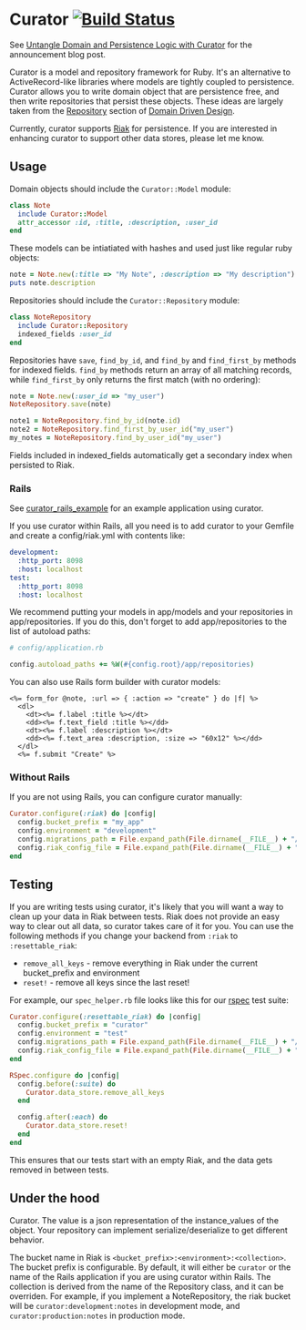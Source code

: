 # Curator [![Build Status](https://secure.travis-ci.org/braintree/curator.png)](http://travis-ci.org/braintree/curator)

See [Untangle Domain and Persistence Logic with Curator](http://www.braintreepayments.com/devblog/untangle-domain-and-persistence-logic-with-curator) for the announcement blog post.

Curator is a model and repository framework for Ruby. It's an alternative to ActiveRecord-like libraries where models are tightly coupled to persistence. Curator allows you to write domain object that are persistence free, and then write repositories that persist these objects. These ideas are largely taken from the [Repository](http://domaindrivendesign.org/node/123) section of [Domain Driven Design](http://www.amazon.com/Domain-Driven-Design-Tackling-Complexity-Software/dp/0321125215).

Currently, curator supports [Riak](http://basho.com/products/riak-overview/) for persistence. If you are interested in enhancing curator to support other data stores, please let me know.

## Usage

Domain objects should include the `Curator::Model` module:

```ruby
class Note
  include Curator::Model
  attr_accessor :id, :title, :description, :user_id
end
```

These models can be intiatiated with hashes and used just like regular ruby objects:

```ruby
note = Note.new(:title => "My Note", :description => "My description")
puts note.description
```

Repositories should include the `Curator::Repository` module:

```ruby
class NoteRepository
  include Curator::Repository
  indexed_fields :user_id
end
```

Repositories have `save`, `find_by_id`, and `find_by` and `find_first_by` methods for indexed fields. `find_by` methods return an array of all matching records, while `find_first_by` only returns the first match (with no ordering):

```ruby
note = Note.new(:user_id => "my_user")
NoteRepository.save(note)

note1 = NoteRepository.find_by_id(note.id)
note2 = NoteRepository.find_first_by_user_id("my_user")
my_notes = NoteRepository.find_by_user_id("my_user")
```

Fields included in indexed_fields automatically get a secondary index when persisted to Riak.

### Rails

See [curator_rails_example](curator_rails_example) for an example application using curator.

If you use curator within Rails, all you need is to add curator to your Gemfile and create a config/riak.yml with contents like:

```yaml
development:
  :http_port: 8098
  :host: localhost
test:
  :http_port: 8098
  :host: localhost
```

We recommend putting your models in app/models and your repositories in app/repositories. If you do this, don't forget to add app/repositories to the list of autoload paths:

```ruby
# config/application.rb

config.autoload_paths += %W(#{config.root}/app/repositories)
```

You can also use Rails form builder with curator models:

```erb
<%= form_for @note, :url => { :action => "create" } do |f| %>
  <dl>
    <dt><%= f.label :title %></dt>
    <dd><%= f.text_field :title %></dd>
    <dt><%= f.label :description %></dt>
    <dd><%= f.text_area :description, :size => "60x12" %></dd>
  </dl>
  <%= f.submit "Create" %>
```

### Without Rails

If you are not using Rails, you can configure curator manually:

```ruby
Curator.configure(:riak) do |config|
  config.bucket_prefix = "my_app"
  config.environment = "development"
  config.migrations_path = File.expand_path(File.dirname(__FILE__) + "/../db/migrate")
  config.riak_config_file = File.expand_path(File.dirname(__FILE__) + "/config/riak.yml")
end
```

## Testing

If you are writing tests using curator, it's likely that you will want a way to clean up your data in Riak between tests. Riak does not provide an easy way to clear out all data, so curator takes care of it for you. You can use the following methods if you change your backend from `:riak` to `:resettable_riak`:

- `remove_all_keys` - remove everything in Riak under the current bucket_prefix and environment
- `reset!` - remove all keys since the last reset!

For example, our `spec_helper.rb` file looks like this for our [rspec](https://www.relishapp.com/rspec) test suite:

```ruby
Curator.configure(:resettable_riak) do |config|
  config.bucket_prefix = "curator"
  config.environment = "test"
  config.migrations_path = File.expand_path(File.dirname(__FILE__) + "/../db/migrate")
  config.riak_config_file = File.expand_path(File.dirname(__FILE__) + "/../config/riak.yml")
end

RSpec.configure do |config|
  config.before(:suite) do
    Curator.data_store.remove_all_keys
  end

  config.after(:each) do
    Curator.data_store.reset!
  end
end
```

This ensures that our tests start with an empty Riak, and the data gets removed in between tests.

## Under the hood

Curator. The value is a json representation of the instance_values of the object. Your repository can implement serialize/deserialize to get different behavior.

The bucket name in Riak is `<bucket_prefix>:<environment>:<collection>`. The bucket prefix is configurable. By default, it will either be `curator` or the name of the Rails application if you are using curator within Rails. The collection is derived from the name of the Repository class, and it can be overriden. For example, if you implement a NoteRepository, the riak bucket will be `curator:development:notes` in development mode, and `curator:production:notes` in production mode.
